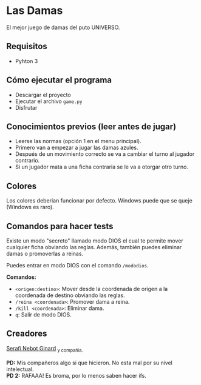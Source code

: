 # Las Damas
El mejor juego de damas del puto UNIVERSO.
## Requisitos
* Pyhton 3
## Cómo ejecutar el programa
* Descargar el proyecto
* Ejecutar el archivo `game.py`
* Disfrutar
## Conocimientos previos (leer antes de jugar)
* Leerse las normas (opción 1 en el menu principal).
* Primero van a empezar a jugar las damas azules. 
* Después de un movimiento correcto se va a cambiar el turno al jugador contrario.
* Si un jugador mata a una ficha contraria se le va a otorgar otro turno.
## Colores
Los colores deberian funcionar por defecto. Windows puede que se queje (Windows es raro).
## Comandos para hacer tests
Existe un modo "secreto" llamado modo DIOS el cual te permite mover cualquier ficha obviando las reglas. Además, también puedes eliminar damas o promoverlas a reinas.

Puedes entrar en modo DIOS con el comando `/mododios`.

<b>Comandos:</b>
* `<origen:destino>`: Mover desde la coordenada de origen a la coordenada de destino obviando las reglas.
* `/reina <coordenada>`: Promover dama a reina.
* `/kill <coordenada>`: Eliminar dama.
* `q`: Salir de modo DIOS.
## Creadores
[Serafí Nebot Ginard](https://github.com/snebotcifpfbmoll) <sub>y compañia.</sub></br></br>
**PD:** Mis compañeros algo si que hicieron. No esta mal por su nivel intelectual.</br>
**PD 2:** RAFAAA! Es broma, por lo menos saben hacer ifs.
